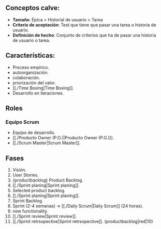 ## Conceptos calve:
- **Tamaño**: Épica > Historial de usuario > Tarea
- **Criterio de aceptación**: Test que tiene que pasar una tarea o historia de usuario.
- **Definición de hecho**:  Conjunto de criterios que ha de pasar una historia de usuario o tarea.
## Características:
- Proceso empírico.
- autoorganización.
- colaboración.
- priorización del valor.
- [[./Time Boxing|Time Boxing]].
- Desarrollo en iteraciones.
## Roles

### Equipo Scrum

-  Equipo de desarrollo.
- [[./Producto Owner (P.O.)|Producto Owner (P.O.)]].
- [[./Scrum Master|Scrum Master]].
## Fases

1. Visión.
2. User Stories.
3. {productbacklog} Product Backlog. 
4. [[./Sprint planing|Sprint planing]].
5. Selected product backlog.
6. [[./Sprint planing|Sprint planing]].
7. Sprint Backlog.
8. Sprint (2-4 semanas) -> [[./Daily Scrum|Daily Scrum]] (24 horas).
9. new functionality.
10. [[./Sprint review|Sprint review]].
11. [[./Sprint retrsopective|Sprint retrsopective]]. {productbacklog|red|10}
